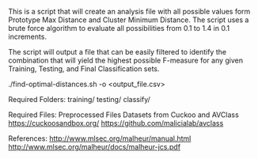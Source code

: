 This is a script that will create an analysis file with all possible values form Prototype Max Distance and Cluster Minimum Distance. The script uses a brute force algorithm to evaluate all possibilities from 0.1 to 1.4 in 0.1 increments.

The script will output a file that can be easily filtered to identify the combination that will yield the highest possible F-measure for any given Training, Testing, and Final Classification sets.

./find-optimal-distances.sh -o <output_file.csv>

Required Folders:
training/
testing/
classify/

Required Files:
Preprocessed Files Datasets from Cuckoo and AVClass
https://cuckoosandbox.org/
https://github.com/malicialab/avclass

References:
http://www.mlsec.org/malheur/manual.html
http://www.mlsec.org/malheur/docs/malheur-jcs.pdf

